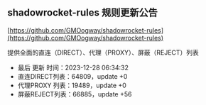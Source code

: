 ## shadowrocket-rules 规则更新公告

[https://github.com/GMOogway/shadowrocket-rules](https://github.com/GMOogway/shadowrocket-rules)

提供全面的直连（DIRECT）、代理（PROXY）、屏蔽（REJECT）列表
- 最后 更新 时间：2023-12-28 06:34:32
- 直连DIRECT列表：64809，update +0
- 代理PROXY 列表：19489，update +0
- 屏蔽REJECT列表：66885，update +56